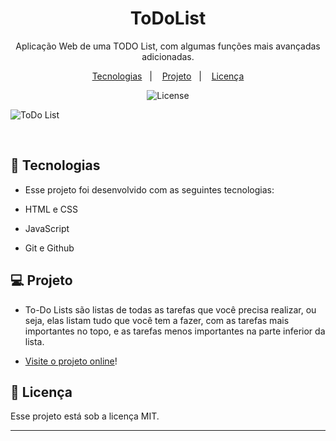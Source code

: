

<h1 align="center"> ToDoList </h1>

<p align="center">
Aplicação Web de uma TODO List, com algumas funções mais avançadas adicionadas. <br/>
</p>

<p align="center">
  <a href="#-tecnologias">Tecnologias</a>&nbsp;&nbsp;&nbsp;|&nbsp;&nbsp;&nbsp;
  <a href="#-projeto">Projeto</a>&nbsp;&nbsp;&nbsp;|&nbsp;&nbsp;&nbsp;
  <a href="#memo-licença">Licença</a>
</p>

<p align="center">
  <img alt="License" src="https://img.shields.io/static/v1?label=license&message=MIT&color=49AA26&labelColor=000000">
</p>


  ![ToDo List](![image](https://user-images.githubusercontent.com/86312347/229604149-e11dc61b-e38f-49c7-943c-fc5436dd9d6c.png))



<br>

## 🚀 Tecnologias

- Esse projeto foi desenvolvido com as seguintes tecnologias:

- HTML e CSS
- JavaScript
- Git e Github

## 💻 Projeto

- To-Do Lists são listas de todas as tarefas que você precisa realizar, ou seja, elas listam tudo que você tem a fazer, com as tarefas mais importantes no topo, e as tarefas menos importantes na parte inferior da lista. 

- [Visite o projeto online]()!



## :memo: Licença

Esse projeto está sob a licença MIT.

---
